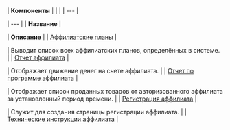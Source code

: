 | **Компоненты** | | |
| --- |

| --- |
| **Название** |

| **Описание** |
| [Аффилиатские планы](/user_help/components/magazin/affiliates/sale_affiliate_plans.php) |

| Выводит список всех аффилиатских планов, определённых в системе. |
| [Отчет аффилиата](/user_help/components/magazin/affiliates/sale_affiliate_account.php) |

| Отображает движение денег на счете аффилиата. |
| [Отчет по программе аффилиата](/user_help/components/magazin/affiliates/sale_affiliate_report.php) |

| Отображает список проданных товаров от авторизованного аффилиата за установленный период времени. |
| [Регистрация аффилиата](/user_help/components/magazin/affiliates/sale_affiliate_register.php) |

| Служит для создания страницы регистрации аффилиата. |
| [Технические инструкции аффилиата](/user_help/components/magazin/affiliates/sale_affiliate_instructions.php) |